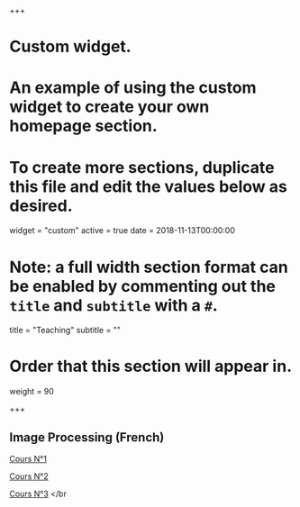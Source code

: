 

+++
# Custom widget.
# An example of using the custom widget to create your own homepage section.
# To create more sections, duplicate this file and edit the values below as desired.
widget = "custom"
active = true
date = 2018-11-13T00:00:00

# Note: a full width section format can be enabled by commenting out the `title` and `subtitle` with a `#`.
title = "Teaching"
subtitle = ""

# Order that this section will appear in.
weight = 90

+++

## Image Processing (French)

[Cours N°1](https://abainia.net/teaching/ImProc/cours_1.pptx) </br>

[Cours N°2](https://abainia.net/teaching/ImProc/cours_2.pdf) </br>

[Cours N°3](https://abainia.net/teaching/ImProc/cours_3.pdf) </br
